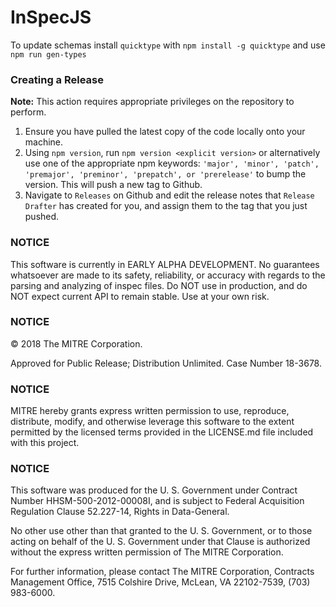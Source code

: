# InSpecJS

To update schemas install `quicktype` with `npm install -g quicktype` and use `npm run gen-types`

### Creating a Release

**Note:** This action requires appropriate privileges on the repository to perform.

1. Ensure you have pulled the latest copy of the code locally onto your machine.
1. Using `npm version`, run `npm version <explicit version>` or alternatively use one of the appropriate npm keywords: `'major', 'minor', 'patch', 'premajor', 'preminor', 'prepatch', or 'prerelease'` to bump the version. This will push a new tag to Github.
1. Navigate to `Releases` on Github and edit the release notes that `Release Drafter` has created for you, and assign them to the tag that you just pushed.

### NOTICE

This software is currently in EARLY ALPHA DEVELOPMENT. No guarantees whatsoever are made to its safety, reliability, or accuracy with regards to the parsing and analyzing of inspec files. Do NOT use in production, and do NOT expect current API to remain stable. Use at your own risk.

### NOTICE

© 2018 The MITRE Corporation.

Approved for Public Release; Distribution Unlimited. Case Number 18-3678.

### NOTICE

MITRE hereby grants express written permission to use, reproduce, distribute, modify, and otherwise leverage this software to the extent permitted by the licensed terms provided in the LICENSE.md file included with this project.

### NOTICE

This software was produced for the U. S. Government under Contract Number HHSM-500-2012-00008I, and is subject to Federal Acquisition Regulation Clause 52.227-14, Rights in Data-General.

No other use other than that granted to the U. S. Government, or to those acting on behalf of the U. S. Government under that Clause is authorized without the express written permission of The MITRE Corporation.

For further information, please contact The MITRE Corporation, Contracts Management Office, 7515 Colshire Drive, McLean, VA  22102-7539, (703) 983-6000.
